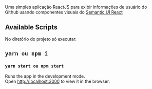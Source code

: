 Uma simples aplicação ReactJS para exibir informações de usuário do Github usando componentes visuais do [Semantic UI React](https://react.semantic-ui.com/)

## Available Scripts

No diretório do projeto só executar:

## `yarn ou npm i`
### `yarn start ou npm start`

Runs the app in the development mode.<br />
Open [http://localhost:3000](http://localhost:3000) to view it in the browser.
